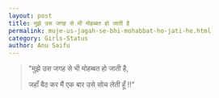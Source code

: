```yaml
---
layout: post
title: मुझे उस जगह से भी मोहब्बत हो जाती है
permalink: muje-us-jagah-se-bhi-mohabbat-ho-jati-he.html
category: Girls-Status
author: Anu Saifu
---
```

> "मुझे उस जगह से भी मोहब्बत हो जाती है,
> 
> जहाँ बैठ कर मैं एक बार उसे सोच लेती हूँ !!"
